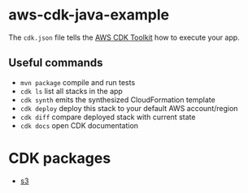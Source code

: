 # aws-cdk-java-example

The `cdk.json` file tells the [AWS CDK Toolkit](https://github.com/aws/aws-cdk/) how to execute your app.

## Useful commands

 * `mvn package`     compile and run tests
 * `cdk ls`          list all stacks in the app
 * `cdk synth`       emits the synthesized CloudFormation template
 * `cdk deploy`      deploy this stack to your default AWS account/region
 * `cdk diff`        compare deployed stack with current state
 * `cdk docs`        open CDK documentation

# CDK packages
- [s3](https://docs.aws.amazon.com/cdk/api/v2/java/software/amazon/awscdk/services/s3/package-summary.html)

